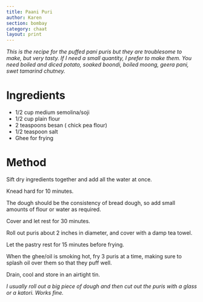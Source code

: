 ```yaml
---
title: Paani Puri
author: Karen
section: bombay
category: chaat
layout: print
---
```

_This is the recipe for the puffed pani puris but they are troublesome to make, but very tasty. If I need a small quantity, I prefer to make them.
 You need boiled and diced potato, soaked boondi, boiled moong, geera pani, swet tamarind chutney._


# Ingredients

* 1/2 cup medium semolina/soji
* 1/2 cup plain flour
* 2 teaspoons besan ( chick pea flour)
* 1/2 teaspoon salt
* Ghee for frying
 

# Method

Sift dry ingredients together and add all the water at once.

Knead hard for 10 minutes.

The dough should be the consistency of bread dough, so add small amounts of flour or water as required.

Cover and let rest for 30 minutes.

Roll out puris about 2 inches in diameter, and cover with a damp tea towel.

Let the pastry rest for 15 minutes before frying.

When the ghee/oil is smoking hot, fry 3 puris at a time, making sure to splash oil over them so that they puff well.

Drain, cool and store in an airtight tin.

_I usually roll out a big piece of dough and then cut out the puris with a glass or a katori. Works fine._
